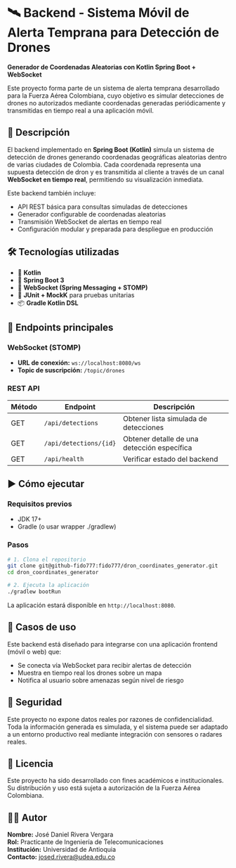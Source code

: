 # 🛰️ Backend - Sistema Móvil de Alerta Temprana para Detección de Drones

**Generador de Coordenadas Aleatorias con Kotlin Spring Boot + WebSocket**

Este proyecto forma parte de un sistema de alerta temprana desarrollado para la Fuerza Aérea Colombiana, cuyo objetivo es simular detecciones de drones no autorizados mediante coordenadas generadas periódicamente y transmitidas en tiempo real a una aplicación móvil.


## 🚀 Descripción

El backend implementado en **Spring Boot (Kotlin)** simula un sistema de detección de drones generando coordenadas geográficas aleatorias dentro de varias ciudades de Colombia. Cada coordenada representa una supuesta detección de dron y es transmitida al cliente a través de un canal **WebSocket en tiempo real**, permitiendo su visualización inmediata.

Este backend también incluye:

- API REST básica para consultas simuladas de detecciones
- Generador configurable de coordenadas aleatorias
- Transmisión WebSocket de alertas en tiempo real
- Configuración modular y preparada para despliegue en producción


## 🛠️ Tecnologías utilizadas

- 🧠 **Kotlin**
- 🌱 **Spring Boot 3**
- 🔌 **WebSocket (Spring Messaging + STOMP)**
- 🧪 **JUnit + MockK** para pruebas unitarias
- 📦 **Gradle Kotlin DSL**


## 📡 Endpoints principales

### WebSocket (STOMP)

- **URL de conexión:** `ws://localhost:8080/ws`
- **Topic de suscripción:** `/topic/drones`

### REST API

| Método | Endpoint               | Descripción                                 |
| ------ | ---------------------- | ------------------------------------------- |
| GET    | `/api/detections`      | Obtener lista simulada de detecciones       |
| GET    | `/api/detections/{id}` | Obtener detalle de una detección específica |
| GET    | `/api/health`          | Verificar estado del backend                |


## ▶️ Cómo ejecutar

### Requisitos previos

- JDK 17+
- Gradle (o usar wrapper ./gradlew)

### Pasos

```bash
# 1. Clona el repositorio
git clone git@github-fido777:fido777/dron_coordinates_generator.git
cd dron_coordinates_generator

# 2. Ejecuta la aplicación
./gradlew bootRun
```

La aplicación estará disponible en `http://localhost:8080`.


## 📱 Casos de uso

Este backend está diseñado para integrarse con una aplicación frontend (móvil o web) que:

- Se conecta vía WebSocket para recibir alertas de detección
- Muestra en tiempo real los drones sobre un mapa
- Notifica al usuario sobre amenazas según nivel de riesgo


## 🔐 Seguridad

Este proyecto no expone datos reales por razones de confidencialidad. Toda la información generada es simulada, y el sistema puede ser adaptado a un entorno productivo real mediante integración con sensores o radares reales.


## 📃 Licencia

Este proyecto ha sido desarrollado con fines académicos e institucionales. Su distribución y uso está sujeta a autorización de la Fuerza Aérea Colombiana.


## 👨‍💻 Autor

**Nombre:** José Daniel Rivera Vergara  
**Rol:** Practicante de Ingeniería de Telecomunicaciones  
**Institución:** Universidad de Antioquia  
**Contacto:** josed.rivera@udea.edu.co  

